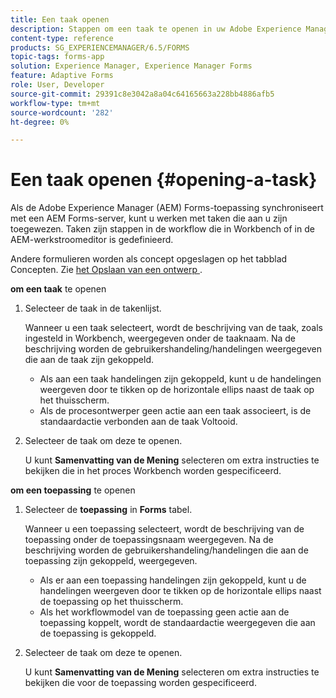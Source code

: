 ```yaml
---
title: Een taak openen
description: Stappen om een taak te openen in uw Adobe Experience Manager Forms-app.
content-type: reference
products: SG_EXPERIENCEMANAGER/6.5/FORMS
topic-tags: forms-app
solution: Experience Manager, Experience Manager Forms
feature: Adaptive Forms
role: User, Developer
source-git-commit: 29391c8e3042a8a04c64165663a228bb4886afb5
workflow-type: tm+mt
source-wordcount: '282'
ht-degree: 0%

---
```


# Een taak openen {#opening-a-task}

Als de Adobe Experience Manager (AEM) Forms-toepassing synchroniseert met een AEM Forms-server, kunt u werken met taken die aan u zijn toegewezen. Taken zijn stappen in de workflow die in Workbench of in de AEM-werkstroomeditor is gedefinieerd.

Andere formulieren worden als concept opgeslagen op het tabblad Concepten. Zie [ het Opslaan van een ontwerp ](/help/forms/using/save-as-draft.md).

**om een taak** te openen

1. Selecteer de taak in de takenlijst.

   Wanneer u een taak selecteert, wordt de beschrijving van de taak, zoals ingesteld in Workbench, weergegeven onder de taaknaam. Na de beschrijving worden de gebruikershandeling/handelingen weergegeven die aan de taak zijn gekoppeld.

   * Als aan een taak handelingen zijn gekoppeld, kunt u de handelingen weergeven door te tikken op de horizontale ellips naast de taak op het thuisscherm.
   * Als de procesontwerper geen actie aan een taak associeert, is de standaardactie verbonden aan de taak Voltooid.

1. Selecteer de taak om deze te openen.

   U kunt **Samenvatting van de Mening** selecteren om extra instructies te bekijken die in het proces Workbench worden gespecificeerd.

**om een toepassing** te openen

1. Selecteer de **toepassing** in **Forms** tabel.

   Wanneer u een toepassing selecteert, wordt de beschrijving van de toepassing onder de toepassingsnaam weergegeven. Na de beschrijving worden de gebruikershandeling/handelingen die aan de toepassing zijn gekoppeld, weergegeven.

   * Als er aan een toepassing handelingen zijn gekoppeld, kunt u de handelingen weergeven door te tikken op de horizontale ellips naast de toepassing op het thuisscherm.
   * Als het workflowmodel van de toepassing geen actie aan de toepassing koppelt, wordt de standaardactie weergegeven die aan de toepassing is gekoppeld.

1. Selecteer de taak om deze te openen.

   U kunt **Samenvatting van de Mening** selecteren om extra instructies te bekijken die voor de toepassing worden gespecificeerd.
